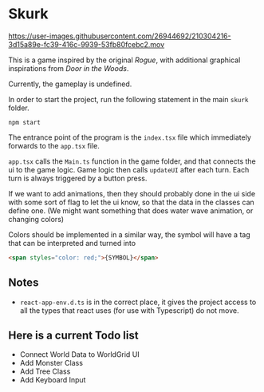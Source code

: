 # Skurk

https://user-images.githubusercontent.com/26944692/210304216-3d15a89e-fc39-416c-9939-53fb80fcebc2.mov

This is a game inspired by the original *Rogue*, with additional graphical inspirations from *Door in the Woods*.

Currently, the gameplay is undefined.

In order to start the project, run the following statement in the main `skurk` folder.

```console
npm start
```

The entrance point of the program is the `index.tsx` file which immediately forwards to the `app.tsx` file.

`app.tsx` calls the `Main.ts` function in the game folder, and that connects the ui to the game logic.
Game logic then calls `updateUI` after each turn. Each turn is always triggered by a button press.

If we want to add animations, then they should probably done in the ui side with some sort of flag to let the ui know,
so that the data in the classes can define one. (We might want something that does water wave animation, or changing colors)

Colors should be implemented in a similar way, the symbol will have a tag that can be interpreted and turned into

```html
<span styles="color: red;">{SYMBOL}</span>
```

## Notes

* `react-app-env.d.ts` is in the correct place, it gives the project access to all the types that react uses (for use with Typescript) do not move.

## Here is a current Todo list

* Connect World Data to WorldGrid UI
* Add Monster Class
* Add Tree Class
* Add Keyboard Input
